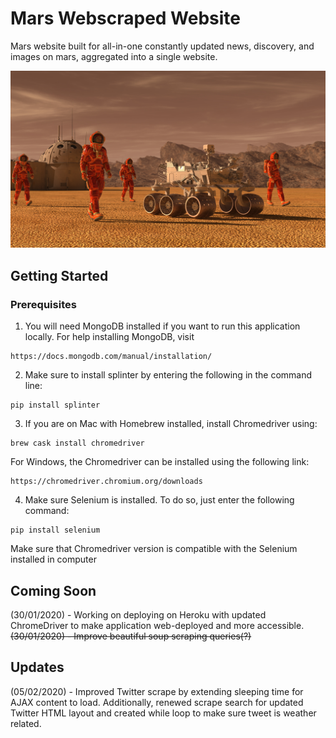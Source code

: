 # Mars Webscraped Website

Mars website built for all-in-one constantly updated news, discovery, and images on mars, aggregated into a single website.

![mission_to_mars](Images/mission_to_mars.png)

## Getting Started

### Prerequisites
1) You will need MongoDB installed if you want to run this application locally. For help installing MongoDB, visit
````
https://docs.mongodb.com/manual/installation/
````
2) Make sure to install splinter by entering the following in the command line:
````
pip install splinter
````
3) If you are on Mac with Homebrew installed, install Chromedriver using:
````
brew cask install chromedriver
```` 
For Windows, the Chromedriver can be installed using the following link:
````
https://chromedriver.chromium.org/downloads
```` 
4) Make sure Selenium is installed. To do so, just enter the following command:
````
pip install selenium
````
Make sure that Chromedriver version is compatible with the Selenium installed in computer



## Coming Soon
(30/01/2020) - Working on deploying on Heroku with updated ChromeDriver to make application web-deployed and more accessible.\
~~(30/01/2020) - Improve beautiful soup scraping queries(?)~~
## Updates
(05/02/2020) - Improved Twitter scrape by extending sleeping time for AJAX content to load. 
Additionally, renewed scrape search for updated Twitter HTML layout and created while loop to make sure 
tweet is weather related.